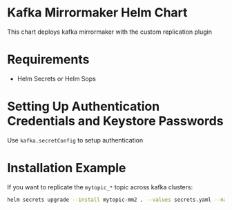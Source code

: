# Kafka Mirrormaker Helm Chart

This chart deploys kafka mirrormaker with the custom replication plugin

# Requirements

- Helm Secrets or Helm Sops

# Setting Up Authentication Credentials and Keystore Passwords

Use `kafka.secretConfig` to setup authentication

# Installation Example

If you want to replicate the `mytopic_*` topic across kafka clusters:

```bash
helm secrets upgrade --install mytopic-mm2 . --values secrets.yaml --namespace kafka --create-namespace
```